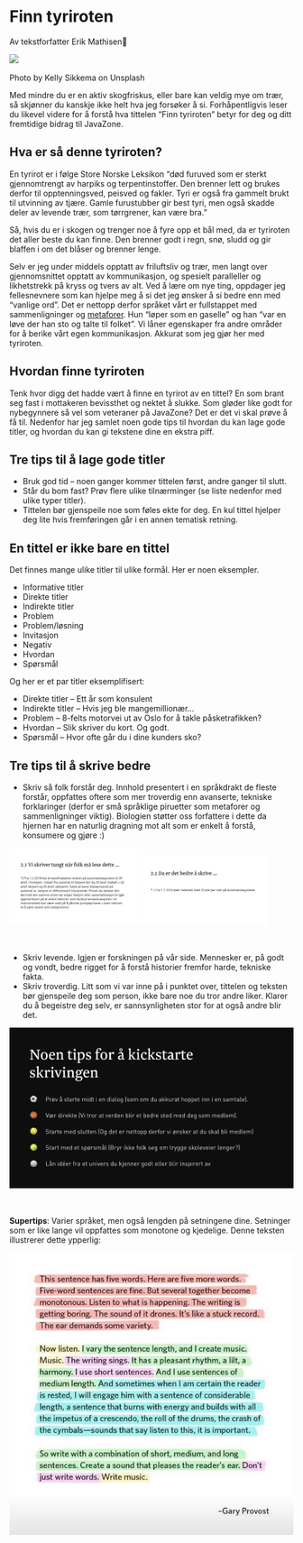 # Finn tyriroten

<div class="bio"> Av tekstforfatter <span class="author">Erik Mathisen</span>🚀</div>

<p class="hero"><img src="https://images.unsplash.com/photo-1520871942340-42898ab9167f?ixlib=rb-1.2.1&ixid=eyJhcHBfaWQiOjEyMDd9&auto=format&fit=crop&w=2298&q=80" /></p>
<p class="image-credit">Photo by Kelly Sikkema on Unsplash</p>

Med mindre du er en aktiv skogfriskus, eller bare kan veldig mye om trær, så skjønner du kanskje ikke helt hva jeg forsøker å si. Forhåpentligvis leser du likevel videre for å forstå hva tittelen “Finn tyriroten” betyr for deg og ditt fremtidige bidrag til JavaZone.

## Hva er så denne tyriroten?

En tyrirot er i følge Store Norske Leksikon “død furuved som er sterkt gjennomtrengt av harpiks og terpentinstoffer. Den brenner lett og brukes derfor til opptenningsved, peisved og fakler. Tyri er også fra gammelt brukt til utvinning av tjære. Gamle furustubber gir best tyri, men også skadde deler av levende trær, som tørrgrener, kan være bra.”

Så, hvis du er i skogen og trenger noe å fyre opp et bål med, da er tyriroten det aller beste du kan finne. Den brenner godt i regn, snø, sludd og gir blaffen i om det blåser og brenner lenge.

Selv er jeg under middels opptatt av friluftsliv og trær, men langt over gjennomsnittet opptatt av kommunikasjon, og spesielt paralleller og likhetstrekk på kryss og tvers av alt. Ved å lære om nye ting, oppdager jeg fellesnevnere som kan hjelpe meg å si det jeg ønsker å si bedre enn med “vanlige ord”. Det er nettopp derfor språket vårt er fullstappet med sammenligninger og [metaforer](https://snl.no/metafor). Hun “løper som en gaselle” og han “var en løve der han sto og talte til folket”. Vi låner egenskaper fra andre områder for å berike vårt egen kommunikasjon. Akkurat som jeg gjør her med tyriroten.

## Hvordan finne tyriroten

Tenk hvor digg det hadde vært å finne en tyrirot av en tittel? En som brant seg fast i mottakeren bevissthet og nektet å slukke. Som gløder like godt for nybegynnere så vel som veteraner på JavaZone? Det er det vi skal prøve å få til. Nedenfor har jeg samlet noen gode tips til hvordan du kan lage gode titler, og hvordan du kan gi tekstene dine en ekstra piff. 

## Tre tips til å lage gode titler
- Bruk god tid – noen ganger kommer tittelen først, andre ganger til slutt.
- Står du bom fast? Prøv flere ulike tilnærminger (se liste nedenfor med ulike typer titler).
- Tittelen bør gjenspeile noe som føles ekte for deg. En kul tittel hjelper deg lite hvis fremføringen går i en annen tematisk retning. 

## En tittel er ikke bare en tittel

Det finnes mange ulike titler til ulike formål. Her er noen eksempler.

- Informative titler
- Direkte titler
- Indirekte titler
- Problem
- Problem/løsning
- Invitasjon
- Negativ
- Hvordan
- Spørsmål

Og her er et par titler eksemplifisert:

- Direkte titler – Ett år som konsulent
- Indirekte titler – Hvis jeg ble mangemillionær…
- Problem – 8-felts motorvei ut av Oslo for å takle påsketrafikken?
- Hvordan – Slik skriver du kort. Og godt.
- Spørsmål – Hvor ofte går du i dine kunders sko?

## Tre tips til å skrive bedre
- Skriv så folk forstår deg. Innhold presentert i en språkdrakt de fleste forstår, oppfattes oftere som mer troverdig enn avanserte, tekniske forklaringer (derfor er små språklige piruetter som metaforer og sammenligninger viktig). Biologien støtter oss forfattere i dette da hjernen har en naturlig dragning mot alt som er enkelt å forstå, konsumere og gjøre :)

<img src="bilde1.png" style="display:inline-block; width: 45%; margin-bottom: 2rem"/>
<img src="bilde2.png" style="display:inline-block; width: 45%; margin-bottom: 2rem"/>

- Skriv levende. Igjen er forskningen på vår side. Mennesker er, på godt og vondt, bedre rigget for å forstå historier fremfor harde, tekniske fakta.
- Skriv troverdig. Litt som vi var inne på i punktet over, tittelen og teksten bør gjenspeile deg som person, ikke bare noe du tror andre liker. Klarer du å begeistre deg selv, er sannsynligheten stor for at også andre blir det.

<img src="bilde3.png" style="margin-bottom: 2rem"/>

**Supertips**: Varier språket, men også lengden på setningene dine. Setninger som er like lange vil oppfattes som monotone og kjedelige. Denne teksten illustrerer dette ypperlig:

<img src="bilde4.jpeg" style="margin-bottom: 2rem"/>
